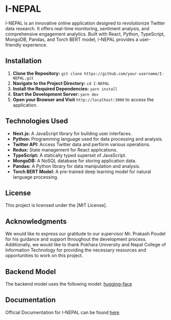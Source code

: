 # I-NEPAL

I-NEPAL is an innovative online application designed to revolutionize Twitter data research. It offers real-time monitoring, sentiment analysis, and comprehensive engagement analytics. Built with React, Python, TypeScript, MongoDB, Pandas, and Torch BERT model, I-NEPAL provides a user-friendly experience.

## Installation

1. **Clone the Repository:** `git clone https://github.com/your-username/I-NEPAL.git`
2. **Navigate to the Project Directory:** `cd I-NEPAL`
3. **Install the Required Dependencies:** `yarn install`
4. **Start the Development Server:** `yarn dev`
5. **Open your Browser and Visit** `http://localhost:3000` to access the application.

## Technologies Used

- **Next.js:** A JavaScript library for building user interfaces.
- **Python:** Programming language used for data processing and analysis.
- **Twitter API:** Access Twitter data and perform various operations.
- **Redux:** State management for React applications.
- **TypeScript:** A statically typed superset of JavaScript.
- **MongoDB:** A NoSQL database for storing application data.
- **Pandas:** A Python library for data manipulation and analysis.
- **Torch BERT Model:** A pre-trained deep learning model for natural language processing.

## License

This project is licensed under the [MIT License].

## Acknowledgments

We would like to express our gratitude to our supervisor Mr. Prakash Poudel for his guidance and support throughout the development process. Additionally, we would like to thank Pokhara University and Nepal College of Information Technology for providing the necessary resources and opportunities to work on this project.

## Backend Model

The backend model uses the following model: [hugging-face](https://huggingface.co/dpkrm/NepaliSentimentAnalysis)

## Documentation

Official Documentation for I-NEPAL can be found [here](https://github.com/Aananda-git/Documentation-of-Insights-Nepal).